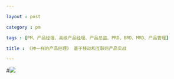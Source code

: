 ```yaml
---

layout : post

category : pm

tags : [PM、产品经理、高级产品经理、产品总监、PRD、BRD、MRD、产品管理]

title : 《神一样的产品经理》 基于移动和互联网产品实战

---
```


#<img src="http://ww1.sinaimg.cn/mw600/9e450f31jw1e010ur3em7j.jpg">

